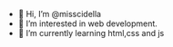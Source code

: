 - 👋 Hi, I’m @misscidella
- 👀 I’m interested in web development.
- 🌱 I’m currently learning html,css and js


<!---
misscidella/misscidella is a ✨ special ✨ repository because its `README.md` (this file) appears on your GitHub profile.
You can click the Preview link to take a look at your changes.
--->
